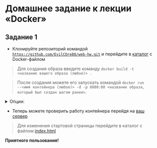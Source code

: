 # Домашнее задание к лекции «Docker»

## Задание 1

- Клонируйте репозиторий командой <code>https://github.com/EvilCOre88/web-hw.git</code> и перейдите в [каталог](/1.3/1) с Docker-файлом

> Для создания образа введите команду <code>docker build -t <название вашего образа (любое)> .</code>
  
> После создания можете его запускать командой <code>docker run --<имя контейнера (любое)> -d -p 8080:80 <название образа, который был создан шагом ранее></code>.

<details>
<summary>Опции:</summary>
Порт 8080 можете поменять на любой свой, как вам будет удобно.  
</details>

- Теперь можете проверить работу контейнера перейдя на [ваш сервер](http://localhost:8080/)
  
> Для изменения стартовой страницы перейдите в каталог с файлом [index.html](/1.3/1/my_html)
  
**Приятного пользования!**
